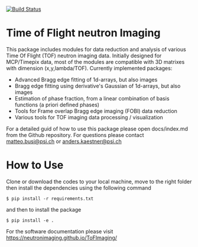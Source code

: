 [![Build Status](https://www.travis-ci.com/neutronimaging/ToFImaging.svg?branch=master)](https://www.travis-ci.com/neutronimaging/ToFImaging)


# Time of Flight neutron Imaging
This package includes modules for data reduction and analysis of various Time Of Flight (TOF) neutron imaging data. Initially designed for MCP/Timepix data, most of the modules are compatible with 3D matrixes with dimension (x,y,lambda/TOF).
Currently implemented packages:
  - Advanced Bragg edge fitting of 1d-arrays, but also images
  - Bragg edge fitting using derivative's Gaussian of 1d-arrays, but also images
  - Estimation of phase fraction, from a linear combination of basis functions (a priori defined phases)
  - Tools for Frame overlap Bragg edge imaging (FOBI) data reduction
  - Various tools for TOF imaging data processing / visualization
 
For a detailed guid of how to use this package please open docs/index.md from the Github repository.
For questions please contact matteo.busi@psi.ch or anders.kaestner@psi.ch

# How to Use
Clone or download the codes to your local machine, move to the right folder then install the
dependencies using the following command

```
$ pip install -r requirements.txt
```

and then to install the package

```
$ pip install -e .
```

For the software documentation please visit https://neutronimaging.github.io/ToFImaging/ 
